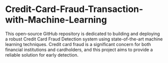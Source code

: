 # Credit-Card-Fraud-Transaction-with-Machine-Learning
This open-source GitHub repository is dedicated to building and deploying a robust Credit Card Fraud Detection system using state-of-the-art machine learning techniques. Credit card fraud is a significant concern for both financial institutions and cardholders, and this project aims to provide a reliable solution for early detection.
